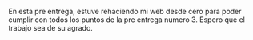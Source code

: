En esta pre entrega, estuve rehaciendo mi web desde cero para poder cumplir con todos los puntos de la pre entrega numero 3. Espero que el trabajo sea de su agrado.
